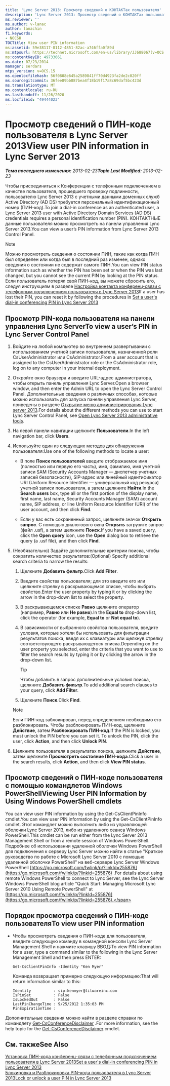 ```yaml
---
title: 'Lync Server 2013: Просмотр сведений о КОНТАКТах пользователя'
description: 'Lync Server 2013: Просмотр сведений о КОНТАКТах пользователя.'
ms.reviewer: ''
ms.author: v-lanac
author: lanachin
f1.keywords:
- NOCSH
TOCTitle: View user PIN information
ms:assetid: 59e38117-8112-4851-82ac-a746ffa0f89d
ms:mtpsurl: https://technet.microsoft.com/en-us/library/JJ688067(v=OCS.15)
ms:contentKeyID: 49733661
ms.date: 07/23/2014
manager: serdars
mtps_version: v=OCS.15
ms.openlocfilehash: 56f0808e645a2589841ff70d4923fa2de2c020ff
ms.sourcegitcommit: 36fee89bb887bea4f18b19f17a8c69daf5bc423d
ms.translationtype: MT
ms.contentlocale: ru-RU
ms.lasthandoff: 11/26/2020
ms.locfileid: "49444023"
---
```

# <a name="view-user-pin-information-in-lync-server-2013"></a><span data-ttu-id="25e72-103">Просмотр сведений о ПИН-коде пользователя в Lync Server 2013</span><span class="sxs-lookup"><span data-stu-id="25e72-103">View user PIN information in Lync Server 2013</span></span>

<div data-xmlns="http://www.w3.org/1999/xhtml">

<div class="topic" data-xmlns="http://www.w3.org/1999/xhtml" data-msxsl="urn:schemas-microsoft-com:xslt" data-cs="https://msdn.microsoft.com/">

<div data-asp="https://msdn2.microsoft.com/asp">



</div>

<div id="mainSection">

<div id="mainBody"><span data-ttu-id="25e72-104">

<span> </span></span><span class="sxs-lookup"><span data-stu-id="25e72-104">

<span> </span></span></span>

<span data-ttu-id="25e72-105">_**Тема последнего изменения:** 2013-02-23_</span><span class="sxs-lookup"><span data-stu-id="25e72-105">_**Topic Last Modified:** 2013-02-23_</span></span>

<span data-ttu-id="25e72-106">Чтобы присоединиться к Конференции с телефонным подключением в качестве пользователя, прошедшего проверку подлинности, пользователю Lync Server 2013 с учетными данными доменных служб Active Directory (AD DS) требуется персональный идентификационный номер (ПИН-код).</span><span class="sxs-lookup"><span data-stu-id="25e72-106">To join a dial-in conference as an authenticated user, a Lync Server 2013 user with Active Directory Domain Services (AD DS) credentials requires a personal identification number (PIN).</span></span> <span data-ttu-id="25e72-107">КОНТАКТНЫЕ данные пользователя можно просмотреть на панели управления Lync Server 2013.</span><span class="sxs-lookup"><span data-stu-id="25e72-107">You can view a user’s PIN information from Lync Server 2013 Control Panel.</span></span>

<div>


> [!NOTE]  
> <span data-ttu-id="25e72-108">Можно просмотреть сведения о состоянии ПИН, такие как когда ПИН был определен или когда был в последний раз изменен, однако сведения о состоянии не содержат самого ПИН.</span><span class="sxs-lookup"><span data-stu-id="25e72-108">You can view PIN status information such as whether the PIN has been set or when the PIN was last changed, but you cannot see the current PIN by looking at the PIN status.</span></span> <span data-ttu-id="25e72-109">Если пользователь потерял свой ПИН-код, вы можете сбросить его, следуя инструкциям в разделе <A href="lync-server-2013-set-a-user-s-dial-in-conferencing-pin.md">Настройка контакта конференц-связи с телефонным подключением пользователя в Lync Server 2013</A></span><span class="sxs-lookup"><span data-stu-id="25e72-109">If a user has lost their PIN, you can reset it by following the procedures in <A href="lync-server-2013-set-a-user-s-dial-in-conferencing-pin.md">Set a user's dial-in conferencing PIN in Lync Server 2013</A></span></span>



</div>

<div>

## <a name="to-view-a-users-pin-in-lync-server-control-panel"></a><span data-ttu-id="25e72-110">Просмотр PIN-кода пользователя на панели управления Lync Server</span><span class="sxs-lookup"><span data-stu-id="25e72-110">To view a user’s PIN in Lync Server Control Panel</span></span>

1.  <span data-ttu-id="25e72-111">Войдите на любой компьютер во внутреннем развертывании с использованием учетной записи пользователя, назначенной роли CsUserAdministrator или CsAdministrator.</span><span class="sxs-lookup"><span data-stu-id="25e72-111">From a user account that is assigned to the CsUserAdministrator role or the CsAdministrator role, log on to any computer in your internal deployment.</span></span>

2.  <span data-ttu-id="25e72-112">Откройте окно браузера и введите URL-адрес администратора, чтобы открыть панель управления Lync Server.</span><span class="sxs-lookup"><span data-stu-id="25e72-112">Open a browser window, and then enter the Admin URL to open the Lync Server Control Panel.</span></span> <span data-ttu-id="25e72-113">Дополнительные сведения о различных способах, которые можно использовать для запуска панели управления Lync Server, приведены в разделе [Открытие меню администрирования Lync server 2013](lync-server-2013-open-lync-server-administrative-tools.md).</span><span class="sxs-lookup"><span data-stu-id="25e72-113">For details about the different methods you can use to start Lync Server Control Panel, see [Open Lync Server 2013 administrative tools](lync-server-2013-open-lync-server-administrative-tools.md).</span></span>

3.  <span data-ttu-id="25e72-114">На левой панели навигации щелкните **Пользователи**.</span><span class="sxs-lookup"><span data-stu-id="25e72-114">In the left navigation bar, click **Users**.</span></span>

4.  <span data-ttu-id="25e72-115">Используйте один из следующих методов для обнаружения пользователя:</span><span class="sxs-lookup"><span data-stu-id="25e72-115">Use one of the following methods to locate a user:</span></span>
    
      - <span data-ttu-id="25e72-116">В поле **Поиск пользователей** введите отображаемое имя (полностью или первую его часть), имя, фамилию, имя учетной записи SAM (Security Accounts Manager — диспетчер учетных записей безопасности), SIP-адрес или линейный идентификатор URI (Uniform Resource Identifier — универсальный код ресурса) учетной записи пользователя, а затем щелкните **Найти**.</span><span class="sxs-lookup"><span data-stu-id="25e72-116">In the **Search users** box, type all or the first portion of the display name, first name, last name, Security Accounts Manager (SAM) account name, SIP address, or line Uniform Resource Identifier (URI) of the user account, and then click **Find**.</span></span>
    
      - <span data-ttu-id="25e72-117">Если у вас есть сохраненный запрос, щелкните значок **Открыть запрос**. С помощью диалогового окна **Открыть** загрузите запрос (файл .usf), а затем щелкните **Поиск**.</span><span class="sxs-lookup"><span data-stu-id="25e72-117">If you have a saved query, click the **Open query** icon, use the **Open** dialog box to retrieve the query (a .usf file), and then click **Find**.</span></span>

5.  <span data-ttu-id="25e72-118">(Необязательно) Задайте дополнительные критерии поиска, чтобы сократить количество результатов:</span><span class="sxs-lookup"><span data-stu-id="25e72-118">(Optional) Specify additional search criteria to narrow the results:</span></span>
    
    1.  <span data-ttu-id="25e72-119">Щелкните **Добавить фильтр**.</span><span class="sxs-lookup"><span data-stu-id="25e72-119">Click **Add Filter**.</span></span>
    
    2.  <span data-ttu-id="25e72-120">Введите свойства пользователя; для это введите его или щелкните стрелку в раскрывающемся списке, чтобы выбрать свойство.</span><span class="sxs-lookup"><span data-stu-id="25e72-120">Enter the user property by typing it or by clicking the arrow in the drop-down list to select the property.</span></span>
    
    3.  <span data-ttu-id="25e72-121">В раскрывающемся списке **Равно** щелкните оператор (например, **Равно** или **Не равно**).</span><span class="sxs-lookup"><span data-stu-id="25e72-121">In the **Equal to** drop-down list, click the operator (for example, **Equal to** or **Not equal to**).</span></span>
    
    4.  <span data-ttu-id="25e72-122">В зависимости от выбранного свойства пользователя, введите условия, которые хотели бы использовать для фильтрации результатов поиска, введя их с клавиатуры или щелкнув стрелку соответствующего раскрывающегося списка.</span><span class="sxs-lookup"><span data-stu-id="25e72-122">Depending on the user property you selected, enter the criteria that you want to use to filter the search results by typing it or by clicking the arrow in the drop-down list.</span></span>
        
        <div>
        

        > [!TIP]  
        > <span data-ttu-id="25e72-123">Чтобы добавить в запрос дополнительные условия поиска, щелкните <STRONG>Добавить фильтр</STRONG>.</span><span class="sxs-lookup"><span data-stu-id="25e72-123">To add additional search clauses to your query, click <STRONG>Add Filter</STRONG>.</span></span>

        
        </div>
    
    5.  <span data-ttu-id="25e72-124">Щелкните **Поиск**.</span><span class="sxs-lookup"><span data-stu-id="25e72-124">Click **Find**.</span></span>
    
    <div>
    

    > [!NOTE]  
    > <span data-ttu-id="25e72-p104">Если ПИН-код заблокирован, перед определением необходимо его разблокировать. Чтобы разблокировать ПИН-код, щелкните <STRONG>Действие</STRONG>, затем <STRONG>Разблокировать ПИН-код</STRONG>.</span><span class="sxs-lookup"><span data-stu-id="25e72-p104">If the PIN is locked, you must unlock the PIN before you can set it. To unlock the PIN, click the user, click <STRONG>Action</STRONG>, and then click <STRONG>Unlock PIN</STRONG>.</span></span>

    
    </div>

6.  <span data-ttu-id="25e72-127">Щелкните пользователя в результатах поиска, щелкните **Действие**, затем щелкните **Просмотреть состояние ПИН-кода**.</span><span class="sxs-lookup"><span data-stu-id="25e72-127">Click a user in the search results, click **Action**, and then click **View PIN status**.</span></span>

</div>

<div>

## <a name="viewing-user-pin-information-by-using-windows-powershell-cmdlets"></a><span data-ttu-id="25e72-128">Просмотр сведений о ПИН-коде пользователя с помощью командлетов Windows PowerShell</span><span class="sxs-lookup"><span data-stu-id="25e72-128">Viewing User PIN Information by Using Windows PowerShell cmdlets</span></span>

<span data-ttu-id="25e72-129">You can view user PIN information by using the Get-CsClientPinInfo cmdlet.</span><span class="sxs-lookup"><span data-stu-id="25e72-129">You can view user PIN information by using the Get-CsClientPinInfo cmdlet.</span></span> <span data-ttu-id="25e72-130">Этот командлет можно выполнить либо из управляющей оболочки Lync Server 2013, либо из удаленного сеанса Windows PowerShell.</span><span class="sxs-lookup"><span data-stu-id="25e72-130">This cmdlet can be run either from the Lync Server 2013 Management Shell or from a remote session of Windows PowerShell.</span></span> <span data-ttu-id="25e72-131">Подробнее об использовании удаленной оболочки Windows PowerShell для подключения к серверу Lync Server можно найти в статье "Краткое руководство по работе с Microsoft Lync Server 2010 с помощью удаленной оболочки PowerShell" на веб-сервере Lync Server Windows PowerShell [https://go.microsoft.com/fwlink/p/?linkId=255876](https://go.microsoft.com/fwlink/p/?linkid=255876) .</span><span class="sxs-lookup"><span data-stu-id="25e72-131">For details about using remote Windows PowerShell to connect to Lync Server, see the Lync Server Windows PowerShell blog article "Quick Start: Managing Microsoft Lync Server 2010 Using Remote PowerShell" at [https://go.microsoft.com/fwlink/p/?linkId=255876](https://go.microsoft.com/fwlink/p/?linkid=255876).</span></span>

<div>

## <a name="to-view-user-pin-information"></a><span data-ttu-id="25e72-132">Порядок просмотра сведений о ПИН-коде пользователя</span><span class="sxs-lookup"><span data-stu-id="25e72-132">To view user PIN information</span></span>

  - <span data-ttu-id="25e72-133">Чтобы просмотреть сведения о ПИН-коде для пользователя, введите следующую команду в командной консоли Lync Server Management Shell и нажмите клавишу ВВОД:</span><span class="sxs-lookup"><span data-stu-id="25e72-133">To view PIN information for a user, type a command similar to the following in the Lync Server Management Shell and then press ENTER:</span></span>
    
        Get-CsClientPinInfo -Identity "Ken Myer"
    
    <span data-ttu-id="25e72-134">Команда возвращает примерно следующую информацию:</span><span class="sxs-lookup"><span data-stu-id="25e72-134">That will return information similar to this:</span></span>
    
        Identity          : sip:kenmyer@litwareinc.com
        IsPinSet          : False
        IsLockedOut       : False
        LastPinChangeTime : 9/25/2012 1:35:03 PM
        PinExpirationTime :

</div>

<span data-ttu-id="25e72-135">Дополнительные сведения можно найти в разделе справки по командлету [Get-CsConferenceDisclaimer](https://docs.microsoft.com/powershell/module/skype/Get-CsConferenceDisclaimer) .</span><span class="sxs-lookup"><span data-stu-id="25e72-135">For more information, see the help topic for the [Get-CsConferenceDisclaimer](https://docs.microsoft.com/powershell/module/skype/Get-CsConferenceDisclaimer) cmdlet.</span></span>

</div>

<div>

## <a name="see-also"></a><span data-ttu-id="25e72-136">См. также</span><span class="sxs-lookup"><span data-stu-id="25e72-136">See Also</span></span>


[<span data-ttu-id="25e72-137">Установка ПИН-кода конференц-связи с телефонным подключением пользователя в Lync Server 2013</span><span class="sxs-lookup"><span data-stu-id="25e72-137">Set a user's dial-in conferencing PIN in Lync Server 2013</span></span>](lync-server-2013-set-a-user-s-dial-in-conferencing-pin.md)  
[<span data-ttu-id="25e72-138">Блокировка и Разблокировка PIN-кода пользователя в Lync Server 2013</span><span class="sxs-lookup"><span data-stu-id="25e72-138">Lock or unlock a user PIN in Lync Server 2013</span></span>](lync-server-2013-lock-or-unlock-a-user-pin.md)  
  

<span data-ttu-id="25e72-139"></div>

</div>

<span> </span>

</div>

</div>

</span><span class="sxs-lookup"><span data-stu-id="25e72-139"></div>

</div>

<span> </span>

</div>

</div>

</span></span></div>

